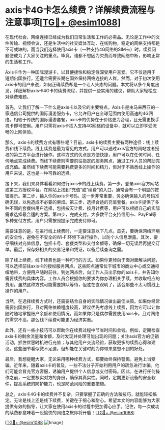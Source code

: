 # axis卡4G卡怎么续费？详解续费流程与注意事项[[TG💪+ @esim1088](https://t.me/s/esim1088)]

在现代社会，网络连接已经成为我们日常生活和工作的必需品。无论是工作中的文件传输、视频会议，还是生活中的社交媒体互动、在线购物，稳定的网络支持都是不可或缺的。而当我们选择使用axis卡（一种支持4G网络的SIM卡）时，续费问题便成为了大家关注的重点。毕竟，谁都不想因为欠费而导致网络中断，影响正常的生活和工作。

Axis卡作为一种国际漫游卡，以其便捷性和稳定性深受用户喜爱。它不仅适用于短期出国旅行，还适合需要长期在国外保持网络连接的人群。然而，对于初次使用axis卡的用户来说，如何正确续费却是一个让人头疼的问题。本文将从多个角度出发，详细解析axis卡4G卡的续费流程，并提供一些实用的建议，帮助大家轻松应对续费难题。

首先，让我们了解一下什么是axis卡以及它的主要特点。Axis卡是由马来西亚的一家通信公司提供的国际漫游服务卡，它允许用户在全球范围内使用高速的4G网络。相较于传统的国际漫游套餐，axis卡的优势在于价格更为合理，且无需更换手机卡即可使用。用户只需将axis卡插入支持4G网络的设备中，就可以立即享受流畅的上网体验。

那么，axis卡的续费方式有哪些呢？目前，axis卡的续费主要有两种途径：线上续费和线下续费。线上续费是最为常见的方式，用户可以通过axis官方的网站或者授权的第三方平台进行操作。这种方式的优点是方便快捷，用户可以在任何时间、任何地点完成续费。而线下续费则需要前往指定的服务网点，通过工作人员的帮助完成充值。虽然线下续费可能需要耗费更多的时间和精力，但对于不熟悉线上操作的用户来说，这也是一种可靠的选择。

接下来，我们来具体看看如何进行axis卡的线上续费。第一步，登录axis官方网站或第三方授权平台。在网站上找到“充值”或“续费”的入口，通常会有一个明显的按钮提示。第二步，输入你的axis卡号码。这一步非常重要，务必确保输入的号码准确无误，以免造成不必要的麻烦。第三步，选择合适的充值套餐。axis卡提供了多种不同的套餐供用户选择，包括按天计费、按月计费等，用户可以根据自己的实际需求选择最合适的方案。第四步，完成支付。大多数平台支持信用卡、PayPal等多种支付方式，用户只需按照提示完成支付即可。

需要注意的是，在进行线上续费时，一定要注意以下几点。首先，要确保网络环境的安全性，避免在不安全的Wi-Fi环境下进行操作，以防个人信息泄露。其次，要仔细核对充值信息，包括卡号、套餐类型和支付金额等，确保一切无误后再提交订单。最后，保存好相关的交易记录和凭证，以备后续查询之需。

除了线上续费，线下续费也是一种可行的方式。如果你更倾向于面对面解决问题，可以选择前往axis卡的授权服务网点。这些网点通常位于城市的商业中心或交通枢纽地带，方便用户随时前往。到达网点后，向工作人员出示你的axis卡，并告知你需要续费的具体内容。工作人员会根据你的要求为你办理相关手续，并收取相应的费用。虽然这种方式可能需要排队等待，但胜在直观明了，适合那些不太习惯线上操作的用户。

当然，在选择续费方式时，还需要结合自身的实际情况做出最佳决策。如果你经常需要出国旅行，且对网络依赖程度较高，建议优先考虑线上续费，因为它可以让你随时随地掌握账户余额和使用情况。而如果你只是偶尔需要使用axis卡，且对网络的需求不高，那么线下续费可能更为经济实惠。

此外，还有一些小技巧可以帮助你在续费过程中节省时间和金钱。例如，定期检查axis卡的剩余流量和余额，及时发现并处理可能出现的问题；关注axis官方的促销活动，抓住优惠时机进行充值；与其他用户交流经验，获取更多的续费心得和建议。这些细节看似微不足道，但却能在关键时刻为你带来意想不到的好处。

最后，我想提醒大家，无论采用哪种续费方式，都要始终保持警惕，避免上当受骗。近年来，随着axis卡的普及，一些不法分子开始利用用户的疏忽进行诈骗。他们可能会冒充官方客服，诱骗用户提供个人信息或支付密码。因此，在进行任何操作之前，一定要核实对方的身份，确保其真实性。同时，定期更新设备的安全软件，提高系统的防护能力，也是防范风险的重要措施。

总之，axis卡4G卡的续费并不复杂，只要掌握了正确的方法和技巧，就能轻松搞定。无论是线上还是线下续费，关键在于细心和耐心。希望本文的内容能够为大家提供有效的指导，让大家在使用axis卡的过程中更加得心应手。记住，每一次成功的续费都意味着一段愉快的网络之旅即将开启！[[TG💪+ @esim1088](https://t.me/s/esim1088)]

[[TG💪+ @esim1088](https://t.me/s/esim1088) ![Image](https://i.postimg.cc/4NQfJmqS/Snipaste-2025-05-13-00-14-12.png)]
